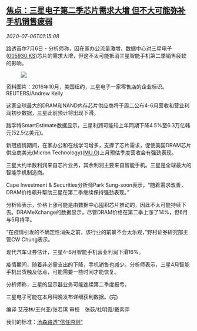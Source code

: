 <!--1593998603000-->
[焦点：三星电子第二季芯片需求大增 但不大可能弥补手机销售疲弱](https://cn.reuters.com/article/samsung-chip-demand-phone-weak-0706-idCNKBS24703H)
------

<div><i>2020-07-06T01:15:08</i></div><div class="StandardArticleBody_body"><p>路透首尔7月6日 - 分析师称，因在家办公流量激增，数据中心对三星电子(<span id="symbol_005930.KS_0"><a href="//www.reuters.com/companies/005930.KS">005930.KS</a></span>)芯片的需求大增，但这不太可能抵消三星智能手机第二季销售疲软的影响。 </p><div class="PrimaryAsset_container"><div class="Image_container" tabindex="-1"><figure class="Image_zoom" style="padding-bottom:"><div class="LazyImage_container LazyImage_dark" style="background-image:none"><img src="//s4.reutersmedia.net/resources/r/?m=02&amp;d=20200706&amp;t=2&amp;i=1524716272&amp;r=LYNXMPEG6500Z&amp;w=600" aria-label="资料图片：2016年10月，美国纽约，三星电子一家零售店的企业标识。REUTERS/Andrew Kelly"/><div class="LazyImage_image LazyImage_fallback" style="background-image:url(//s4.reutersmedia.net/resources/r/?m=02&amp;d=20200706&amp;t=2&amp;i=1524716272&amp;r=LYNXMPEG6500Z&amp;w=600);background-position:center center;background-color:inherit"></div></div><div class="Image_expand-button" aria-label="Expand Image Slideshow" role="button" tabindex="0"></div></figure><figcaption><div class="Image_caption"><span>资料图片：2016年10月，美国纽约，三星电子一家零售店的企业标识。REUTERS/Andrew Kelly</span></div></figcaption></div></div><p>这家全球最大的DRAM和NAND内存芯片供应商将于周二公布4-6月营收和营业利润初步数据，三星此前预计将出现下滑。 </p><p>路孚特SmartEstimate数据显示，三星利润可能较上年同期下降4.5%至6.3万亿韩元(52.5亿美元)。 </p><p>新冠疫情期间，在家办公和在线学习增多，支撑了芯片需求，促使美国DRAM芯片供应商美光(Micron Technology)(<span id="symbol_MU.O_1"><a href="//www.reuters.com/companies/MU.O">MU.O</a></span>)上月预估季度营收会有强劲表现。 </p><p>三星大约半数利润来自芯片业务，其余利润主要来自智能手机。三星是全球最大的智能手机制造商。 </p><p>Cape Investment & Securities分析师Park Sung-soon表示，“随着需求改善，DRAM价格飙升帮助三星在第二季继续保持强劲表现。” </p><p>分析师表示，价格上涨可能是由数据中心囤积芯片推动的，因此不太可能持续下去。DRAMeXchange的数据显示，尽管DRAM价格在第二季上涨了14%，但6月与5月持平。 </p><p>“在疫情引发的不确定性消失之前，该行业的前景不会太乐观，”野村证券研究部主管CW Chung表示。 </p><p>现代汽车证券估计，三星4-6月智能手机营业利润下滑16%。 </p><p>疫情期间，随着非必需支出的下降，手机销售也减少。分析师表示，三星4月智能手机出货触及低点，可能需要一些时间才能恢复。 </p><p>分析师称，三星的显示器业务可能连续第二季度报亏。 </p><p>三星电子可能在本月稍晚发布详细获利数据。(完) </p><div class="Attribution_container"><div class="Attribution_attribution"><p class="Attribution_content">编译 艾茂林/王兴亚/张若琪 审校　张荻/杜明霞/戴素萍 </p></div></div><div class="StandardArticleBody_trustBadgeContainer"><span class="StandardArticleBody_trustBadgeTitle">我们的标准：</span><span class="trustBadgeUrl"><a href="https://www.thomsonreuters.cn/content/dam/openweb/documents/pdf/china/brochures/about-us-1.pdf">汤森路透“信任原则”</a></span></div></div>
